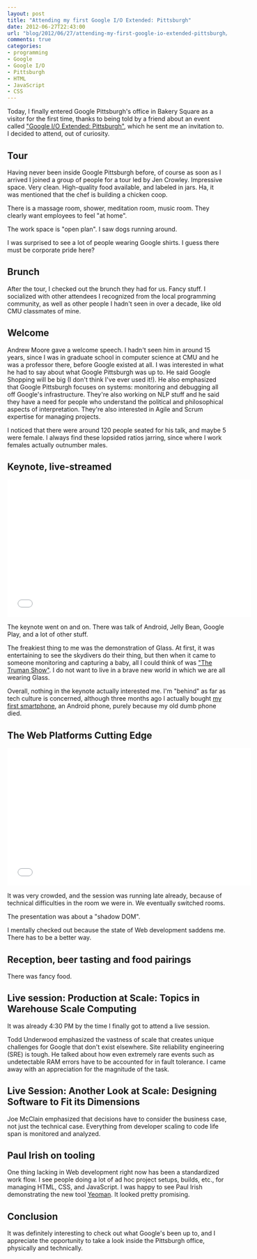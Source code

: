 ```yaml
---
layout: post
title: "Attending my first Google I/O Extended: Pittsburgh"
date: 2012-06-27T22:43:00
url: "blog/2012/06/27/attending-my-first-google-io-extended-pittsburgh/"
comments: true
categories: 
- programming
- Google
- Google I/O
- Pittsburgh
- HTML
- JavaScript
- CSS
---
```

Today, I finally entered Google Pittsburgh's office in Bakery Square as a visitor for the first time, thanks to being told by a friend about an event called ["Google I/O Extended: Pittsburgh"](http://www.eventbrite.com/e/google-io-extended-pittsburgh-registration-3630312362), which he sent me an invitation to. I decided to attend, out of curiosity.

<!--more-->

## Tour

Having never been inside Google Pittsburgh before, of course as soon as I arrived I joined a group of people for a tour led by Jen Crowley. Impressive space. Very clean. High-quality food available, and labeled in jars. Ha, it was mentioned that the chef is building a chicken coop.

There is a massage room, shower, meditation room, music room. They clearly want employees to feel "at home".

The work space is "open plan". I saw dogs running around.

I was surprised to see a lot of people wearing Google shirts. I guess there must be corporate pride here?

## Brunch

After the tour, I checked out the brunch they had for us. Fancy stuff. I socialized with other attendees I recognized from the local programming community, as well as other people I hadn't seen in over a decade, like old CMU classmates of mine.

## Welcome

Andrew Moore gave a welcome speech. I hadn't seen him in around 15 years, since I was in graduate school in computer science at CMU and he was a professor there, before Google existed at all. I was interested in what he had to say about what Google Pittsburgh was up to. He said Google Shopping will be big (I don't think I've ever used it!). He also emphasized that Google Pittsburgh focuses on systems: monitoring and debugging all off Google's infrastructure. They're also working on NLP stuff and he said they have a need for people who understand the political and philosophical aspects of interpretation. They're also interested in Agile and Scrum expertise for managing projects.

I noticed that there were around 120 people seated for his talk, and maybe 5 were female. I always find these lopsided ratios jarring, since where I work females actually outnumber males.

## Keynote, live-streamed

<iframe width="560" height="315" src="//www.youtube.com/embed/VuC0i4xTyrI" frameborder="0" allowfullscreen></iframe>

The keynote went on and on. There was talk of Android, Jelly Bean, Google Play, and a lot of other stuff.

The freakiest thing to me was the demonstration of Glass. At first, it was entertaining to see the skydivers do their thing, but then when it came to someone monitoring and capturing a baby, all I could think of was ["The Truman Show"](http://en.wikipedia.org/wiki/The_Truman_Show). I do not want to live in a brave new world in which we are all wearing Glass.

Overall, nothing in the keynote actually interested me. I'm "behind" as far as tech culture is concerned, although three months ago I actually bought [my first smartphone](/blog/2012/03/22/paradox-i-will-observe-the-national-day-of-unplugging-but-just-bought-my-first-smartphone-this-week/), an Android phone, purely because my old dumb phone died.

## The Web Platforms Cutting Edge

<iframe width="560" height="315" src="//www.youtube.com/embed/2txPYQOWBtg" frameborder="0" allowfullscreen></iframe>

It was very crowded, and the session was running late already, because of technical difficulties in the room we were in. We eventually switched rooms.

The presentation was about a "shadow DOM". 

I mentally checked out because the state of Web development saddens me. There has to be a better way.

## Reception, beer tasting and food pairings

There was fancy food.

## Live session: Production at Scale: Topics in Warehouse Scale Computing

It was already 4:30 PM by the time I finally got to attend a live session.

Todd Underwood emphasized the vastness of scale that creates unique challenges for Google that don't exist elsewhere. Site reliability engineering (SRE) is tough. He talked about how even extremely rare events such as undetectable RAM errors have to be accounted for in fault tolerance. I came away with an appreciation for the magnitude of the task.

## Live Session: Another Look at Scale: Designing Software to Fit its Dimensions

Joe McClain emphasized that decisions have to consider the business case, not just the technical case. Everything from developer scaling to code life span is monitored and analyzed.

## Paul Irish on tooling

One thing lacking in Web development right now has been a standardized work flow. I see people doing a lot of ad hoc project setups, builds, etc., for managing HTML, CSS, and JavaScript. I was happy to see Paul Irish demonstrating the new tool [Yeoman](http://yeoman.io/). It looked pretty promising.

## Conclusion

It was definitely interesting to check out what Google's been up to, and I appreciate the opportunity to take a look inside the Pittsburgh office, physically and technically.
